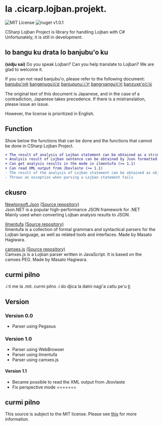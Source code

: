 # la .cicarp.lojban.projekt.

![MIT License](https://img.shields.io/github/license/skytomo221/CSharp-Lojban-Project.svg)
![nuget v1.0.1](https://img.shields.io/nuget/v/Lojban.svg)

CSharp Lojban Project is library for handling Lojban with C#  
Unfortunately, it is still in development.

## lo bangu ku drata lo banjubu'o ku

**(sidju sai)**
Do you speak Lojban?
Can you help translate to Lojban?
We are glad to welcome it.

If you can not read banjubu'o, please refer to the following document:
[banjubu'o🌐](https://github.com/skytomo221/CSharp-Lojban-Project/blob/master/README.md)
[bangenugu🇬🇧](https://github.com/skytomo221/CSharp-Lojban-Project/blob/master/doc/README.en.md)
[banjupunu🇯🇵](https://github.com/skytomo221/CSharp-Lojban-Project/blob/master/doc/README.ja.md)
[bangrxangu🇰🇷](https://github.com/skytomo221/CSharp-Lojban-Project/blob/master/doc/README.ko.md)
[banzuxe'o🇨🇳](https://github.com/skytomo221/CSharp-Lojban-Project/blob/master/doc/README.zh.md)

The original text of this document is Japanese, and in the case of a contradiction, Japanese takes precedence.
If there is a mistranslation, please issue an issue.

However, the license is prioritized in English.

## Function

Show below the functions that can be done and the functions that cannot be done in CSharp Lojban Project.

```diff
+ The result of analysis of Lojban statement can be obtained as a string (>= 1.0)
+ Analysis result of Lojban sentence can be obtained by Json formatted (>= 1.1)
+ Can get analysis results in the mode in ilmentufa (>= 1.1)
+ Can read XML output from Jbovlaste (>= 1.1)
- The result of the analysis of Lojban statement can be obtained as objects
- Throws an exception when parsing a Lojban statement fails
```

## ckusro

[Newtonsoft.Json](https://www.newtonsoft.com/json)
[(Source repository)](https://github.com/JamesNK/Newtonsoft.Json)  
Json.NET is a popular high-performance JSON framework for .NET  
Mainly used when converting Lojban analysis results to JSON.

[ilmentufa](http://www.lojban.github.io/ilmentufa)
[(Source repository)](https://github.com/lojban/ilmentufa)  
Ilmentufa is a collection of formal grammars and syntactical parsers for the Lojban language, as well as related tools and interfaces. Made by Masato Hagiwara.

[camxes.js](http://www.masatohagiwara.net/camxes.js/)
[(Source repository)](https://github.com/mhagiwara/camxe.js)  
Camxes.js is a Lojban parser written in JavaScript. It is based on the camxes PEG. Made by Masato Hagiwara.

## curmi pilno

.i ti me la .mit. curmi pilno
.i do djica la datni nagi'a catlu pe'u [ti](https://github.com/skytomo221/CSharp-Lojban-Project/blob/master/LICENSE)

## Version

### Version 0.0

- Parser using Pegasus

### Version 1.0

- Parser using WebBrowser
- Parser using ilmentufa
- Parser using camxes.js

#### Version 1.1

- Became possible to read the XML output from Jbovlaste
- Fix perspective mode
=======
## curmi pilno

This source is subject to the MIT license.
Please see [this](https://github.com/skytomo221/CSharp-Lojban-Project/blob/master/LICENSE) for more information.
